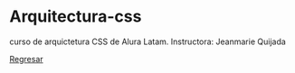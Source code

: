 # Arquitectura-css
curso de arquictetura CSS de Alura Latam. 
Instructora: Jeanmarie Quijada

[Regresar](README.md)

